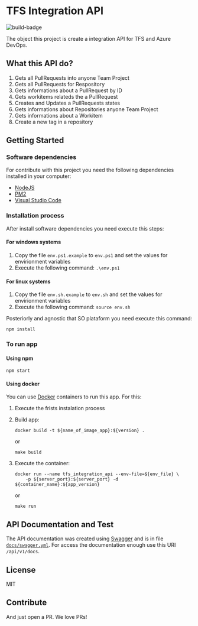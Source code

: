 # TFS Integration API

![build-badge](http://almtoro/DefaultCollection/_apis/public/build/definitions/39785640-6265-4b92-8388-a81ec9b1115a/553/badge)

The object this project is create a integration API for TFS and Azure DevOps.

## What this API do?

1. Gets all PullRequests into anyone Team Project
2. Gets all PullRequests for Respository
3. Gets informations about a PullRequest by ID
4. Gets workitems relateds the a PullRequest
5. Creates and Updates a PullRequests states
6. Gets informations about Repositories anyone Team Project
7. Gets informations about a Workitem
8. Create a new tag in a repository

## Getting Started

### Software dependencies

For contribute with this project you need the following dependencies installed in your computer:

- [NodeJS](https://nodejs.org/en/)
- [PM2](http://pm2.keymetrics.io/)
- [Visual Studio Code](https://github.com/Microsoft/vscode)

### Installation process

After install software dependencies you need execute this steps:

#### For windows systems

1. Copy the file `env.ps1.example` to `env.ps1` and set the values for envirionment variables
2. Execute the following command: `.\env.ps1`

#### For linux systems

1. Copy the file `env.sh.example` to `env.sh` and set the values for envirionment variables
2. Execute the following command: `source env.sh`

Posteriorly and agnostic that SO plataform you need execute this command:

```shell
npm install
```

### To run app

#### Using npm

```shell
npm start
```

#### Using docker

You can use [Docker](https://docs.docker.com/) containers to run this app. For this:

1. Execute the frists instalation process
2. Build app:

    ```shell
    docker build -t ${name_of_image_app}:${version} .
    ```

    or

    ```shell
    make build
    ```

3. Execute the container:

    ```shell
    docker run --name tfs_integration_api --env-file=${env_file} \
        -p ${server_port}:${server_port} -d ${container_name}:${app_version}
    ```

    or

    ```shell
    make run
    ```

## API Documentation and Test

The API documentation was created using [Swagger](https://swagger.io/) and is in file [`docs/swagger.yml`](docs/swagger.yml). For access the documentation enough use this URI `/api/v1/docs`.

## License

MIT

## Contribute

And just open a PR. We love PRs!
